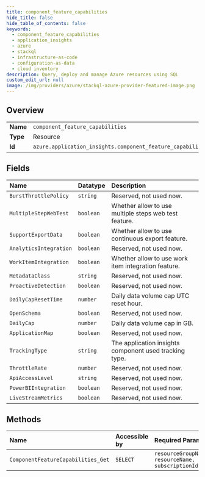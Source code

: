```yaml
---
title: component_feature_capabilities
hide_title: false
hide_table_of_contents: false
keywords:
  - component_feature_capabilities
  - application_insights
  - azure    
  - stackql
  - infrastructure-as-code
  - configuration-as-data
  - cloud inventory
description: Query, deploy and manage Azure resources using SQL
custom_edit_url: null
image: /img/providers/azure/stackql-azure-provider-featured-image.png
---
```

  
    

## Overview
<table><tbody>
<tr><td><b>Name</b></td><td><code>component_feature_capabilities</code></td></tr>
<tr><td><b>Type</b></td><td>Resource</td></tr>
<tr><td><b>Id</b></td><td><code>azure.application_insights.component_feature_capabilities</code></td></tr>
</tbody></table>

## Fields
| Name | Datatype | Description |
|:-----|:---------|:------------|
| `BurstThrottlePolicy` | `string` | Reserved, not used now. |
| `MultipleStepWebTest` | `boolean` | Whether allow to use multiple steps web test feature. |
| `SupportExportData` | `boolean` | Whether allow to use continuous export feature. |
| `AnalyticsIntegration` | `boolean` | Reserved, not used now. |
| `WorkItemIntegration` | `boolean` | Whether allow to use work item integration feature. |
| `MetadataClass` | `string` | Reserved, not used now. |
| `ProactiveDetection` | `boolean` | Reserved, not used now. |
| `DailyCapResetTime` | `number` | Daily data volume cap UTC reset hour. |
| `OpenSchema` | `boolean` | Reserved, not used now. |
| `DailyCap` | `number` | Daily data volume cap in GB. |
| `ApplicationMap` | `boolean` | Reserved, not used now. |
| `TrackingType` | `string` | The application insights component used tracking type. |
| `ThrottleRate` | `number` | Reserved, not used now. |
| `ApiAccessLevel` | `string` | Reserved, not used now. |
| `PowerBIIntegration` | `boolean` | Reserved, not used now. |
| `LiveStreamMetrics` | `boolean` | Reserved, not used now. |
## Methods
| Name | Accessible by | Required Params |
|:-----|:--------------|:----------------|
| `ComponentFeatureCapabilities_Get` | `SELECT` | `resourceGroupName, resourceName, subscriptionId` |
